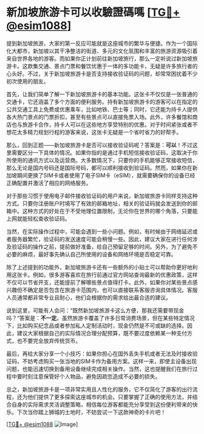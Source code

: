 # 新加坡旅游卡可以收驗證碼嗎 [[TG💪+ @esim1088](https://t.me/s/esim1088)]

提到新加坡旅游，大家的第一反应可能就是这座城市的繁华与便捷。作为一个国际化大都市，新加坡以其干净整洁的街道、多元的文化氛围和丰富的旅游资源吸引着来自世界各地的游客。而如果你正计划前往新加坡旅行，那么一定听说过新加坡旅游卡。这款集交通、景点门票和餐饮优惠于一体的多功能卡，无疑是许多旅行者的心头好。不过，关于新加坡旅游卡是否支持接收验证码的问题，却常常困扰着不少初次使用的朋友。

首先，让我们简单了解一下新加坡旅游卡的基本功能。这张卡不仅仅是一张普通的交通卡，它还涵盖了多个方面的便利服务。持有新加坡旅游卡的游客可以在指定的公共交通工具上免费或优惠乘车，比如地铁、巴士等；同时，它还能为持卡人提供各大热门景点的门票折扣，甚至有些景点可以直接免票入场。此外，许多餐馆和商店也与旅游卡合作，持卡人可以在这些地方享受特别的优惠。对于时间紧张或者不想花太多精力规划行程的游客来说，这张卡无疑是一个省时省力的好帮手。

那么，回到正题——新加坡旅游卡是否可以接收验证码呢？答案是：**可以**！不过这里需要区分一下具体的情况。如果你指的是通过手机短信接收验证码，这取决于你所使用的通讯方式以及运营商。大多数情况下，只要你的手机能够正常接收短信，那么无论是国内号码还是国际号码，都可以顺利接收到验证码。然而，如果你在新加坡期间更换了SIM卡或者使用了电子SIM卡（eSIM），就需要确保你的设备已经正确配置并激活了相应的网络服务。

对于那些习惯于使用电子邮件接收验证码的用户来说，新加坡旅游卡同样支持这种方式。只要你注册账户时填写了有效的邮箱地址，相关的验证码就会发送到你的邮箱中。这种方式的好处在于不受地理位置限制，无论你在世界的哪个角落，只要能上网就能轻松查收验证码。

当然，在实际操作过程中，可能会遇到一些小问题。例如，有时候由于网络延迟或者服务器繁忙，验证码的发送速度可能会稍慢一些。因此，建议大家在进行任何涉及验证码的操作之前，提前做好准备，给自己预留足够的时间。另外，为了避免不必要的麻烦，最好事先确认自己所使用的设备和网络环境是否稳定可靠。

除了上述提到的功能外，新加坡旅游卡还有一些额外的小贴士可以帮助你更好地利用这张卡。例如，很多游客喜欢在旅行前通过官方网站查询最新的优惠政策，这样不仅可以节省开支，还能提前了解哪些景点值得打卡。此外，如果你对某些景点感兴趣但不确定是否包含在旅游卡范围内，也可以直接联系客服咨询具体情况。客服人员通常都非常专业且耐心，他们会根据你的需求给出最合适的建议。

说到这里，可能有人会问：“既然新加坡旅游卡这么方便，那我还需要带现金吗？”答案是：**不一定**。虽然旅游卡覆盖了许多日常消费场景，但在某些特定情况下，比如购买纪念品或者参加私人定制活动时，现金仍然是不可或缺的选择。因此，建议大家根据自己的实际情况合理分配预算，既不要过度依赖某一种支付方式，也不要完全放弃传统货币。

最后，再给大家分享一个小技巧：如果你担心在国外丢失手机或者无法及时接收验证码，不妨考虑购买一张当地的SIM卡作为备用方案。这样一来，即使主设备出现问题，也能迅速切换到备用设备继续完成相关操作。当然，这也提醒我们在旅行过程中要时刻注意保管好个人物品，避免因疏忽造成不必要的损失。

总之，新加坡旅游卡是一项非常实用且人性化的服务，它不仅简化了游客的出行流程，还为他们提供了更多探索这座城市的机会。只要掌握了正确的使用方法，并结合自身的实际需求灵活调整策略，相信每位游客都能充分享受到这份便利带来的快乐。下次当你踏上狮城的土地时，不妨尝试一下这款神奇的卡片吧！

[[TG💪+ @esim1088](https://t.me/s/esim1088) ![Image](https://i.postimg.cc/4NQfJmqS/Snipaste-2025-05-13-00-14-12.png)]